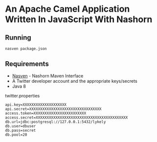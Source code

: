 # An Apache Camel Application Written In JavaScript With Nashorn

## Running
```bash
nasven package.json
```

## Requirements

* [Nasven](https://github.com/nasven/nasven) - Nashorn Maven Interface
* A Twitter developer account and the appropriate keys/secrets
* Java 8

twitter.properties
```
api.key=XXXXXXXXXXXXXXXXXXXX
api.secret=XXXXXXXXXXXXXXXXXXXXXXXXXXXXXXXXX
access.token=XXXXXXXXXXXXXXXXXXXXXXXX
access.secret=XXXXXXXXXXXXXXXXXXXXXXXXXXXXXXXXXXXXXXXXXX
db.url=jdbc:postgresql://127.0.0.1:5432/lykely
db.user=dbuser
db.pass=secret
db.pool=20
```
